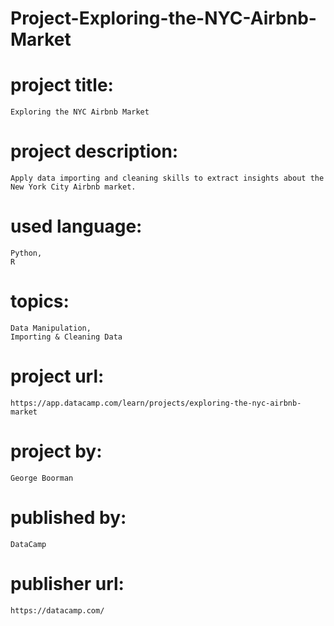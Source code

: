 # Project-Exploring-the-NYC-Airbnb-Market

# project title:

    Exploring the NYC Airbnb Market

# project description:

    Apply data importing and cleaning skills to extract insights about the New York City Airbnb market.

# used language:

    Python,
    R

# topics:

    Data Manipulation,
    Importing & Cleaning Data

# project url:

    https://app.datacamp.com/learn/projects/exploring-the-nyc-airbnb-market

# project by:

    George Boorman

# published by:

    DataCamp

# publisher url:

    https://datacamp.com/
